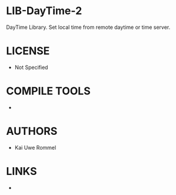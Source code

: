 # LIB-DayTime-2
DayTime Library. Set local time from remote daytime or time server.

LICENSE
===============
* Not Specified

COMPILE TOOLS
===============
* 
 
AUTHORS
===============
* Kai Uwe Rommel

LINKS
===============
* 


